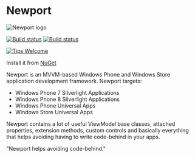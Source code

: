 Newport
=======
![Newport logo](https://raw.github.com/z1c0/Newport/master/newport48x48.png)

[![Build status](https://ci.appveyor.com/api/projects/status/b7whtia2s9m94dgp?svg=true)](https://ci.appveyor.com/project/z1c0/newport)
[![Build status](https://ci.appveyor.com/api/projects/status/7abi8bv6l8cr0jhu?svg=true)](https://ci.appveyor.com/project/z1c0/newport-137)

[![Tips Welcome](https://img.shields.io/gratipay/z1c0.svg)](https://www.gittip.com/z1c0/)

Install it from [NuGet](https://www.nuget.org/packages/Newport/)

Newport is an MVVM-based Windows Phone and Windows Store application development framework.
Newport targets:
- Windows Phone 7 Silverlight Applications
- Windows Phone 8 Silverlight Applications
- Windows Phone Universal Apps
- Windows Store Universal Apps

Newport contains a lot of useful ViewModel base classes, attached properties, extension methods, custom controls and basically everything that helps avoiding having to write code-behind in your apps.

"Newport helps avoiding code-behind."

